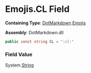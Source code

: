 # Emojis\.CL Field

**Containing Type**: [DotMarkdown](../../README.md)\.[Emojis](../README.md)

**Assembly**: DotMarkdown\.dll

```csharp
public const string CL = ":cl:"
```

### Field Value

System\.[String](https://docs.microsoft.com/en-us/dotnet/api/system.string)